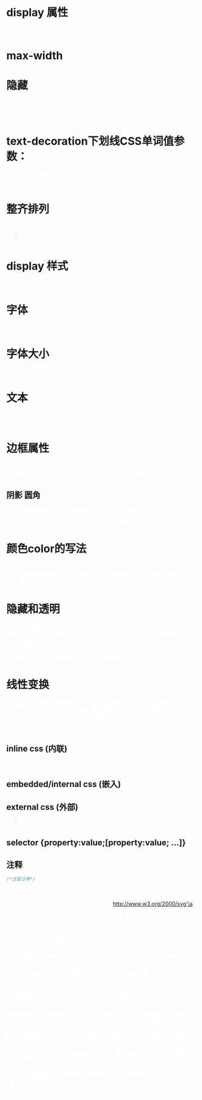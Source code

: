 # display 属性
block: 占整行
inline: 可在文字内
none: 隐藏,不占位置

# max-width


# 隐藏
display: none;

a:link
a:Visit
a:hover


# text-decoration下划线CSS单词值参数：
none : 　无装饰
blink : 　闪烁
underline : 　下划线
line-through : 　贯穿线
overline : 　上划线


# 整齐排列
float:left
> 或者是什么grid的,,不怎么用呢...
嗯,,clear: left;谨慎

# display 样式
inline
block
inline-block

# 字体
font-size:10px;
font-family
font-weight
font-height
# 字体大小
font-size

# 文本
text-align
text-indent
text-decoration
text-spacing
text-overflow
letter-spacing


# 边框属性
border-weight:10px;
border-style:[solid（默认实线），dotted（点线），dashed（虚线）];
border-color:red;
border:10px dotted red;...
## 阴影  圆角
border-radius:5px;
box-shadow: 2px 2px 5px #000;

transform: rotate(45deg); & transform-origin: 250px 150px;

# 颜色color的写法
单词：red，blue，yellow等；
十六进制：#000，#fff，#060606 等；
rgb形式：rgb(255,255,255)；
rgba形式：rgba(0,0,0,0.5) ，里面的a代表的是透明度，范围是`0~1`，数值越大越不透明；

# 隐藏和透明
透明（指的是元素不能被看见，但是位置依然被占据）
1.opacity:0~1：透明度，作用于整体，用得比较少；
2.visibility:hidden：元素可见度，表示该元素透明，位置依然占据；
3.background-color:rgba(0,0,0,0~1)：表示背景色的透明度，a的值为0时完全透明；
隐藏（指元素整体消失，并且不占据位置）
1.display:none：表示设置该元素消失，不占据位置也看不见；

# 线性变换

background: linear-gradient(217deg, rgba(255,0,0,.8), rgba(255,0,0,0) 70.71%),
            linear-gradient(127deg, rgba(0,255,0,.8), rgba(0,255,0,0) 70.71%),
            linear-gradient(336deg, rgba(0,0,255,.8), rgba(0,0,255,0) 70.71%);

从底向左,,度数增加
## inline css     (内联)

<p style="color:white">this is a example of inline css</p>

## embedded/internal css    (嵌入)

<style>p{color:white;}</style>



## external css    (外部)

<link rel="stylesheet" href="example.css">

> href:(**H**ypertext **REF**erence) (超文本参考)



## selector {property:value;[property:value; ...]}



## 注释

```css
/*这是注释*/
```


absolute 中的 absolute 相当于   revelate 呢






url("data:image/svg+xml,%3Csvg xmlns='http://www.w3.org/2000/svg'\a     width='100' height='100' viewBox='0 0 100 100'%3E%3Cg \a     fill-rule='evenodd'%3E%3Cg \a     fill='%23d3c3db' fill-opacity='0.4'%3E%3Cpath opacity='.5'\a     d='M96 95h4v1h-4v4h-1v-4h-9v4h-1v-4h-9v4h-1v-4h-9v4h-1v-4h-9v4h-1v-4h-9v4h-1v-4h-9v4h-1v-4h-9v4h-1v-4h-9v4h-1v-4H0v-1h15v-9H0v-1h15v-9H0v-1h15v-9H0v-1h15v-9H0v-1h15v-9H0v-1h15v-9H0v-1h15v-9H0v-1h15v-9H0v-1h15V0h1v15h9V0h1v15h9V0h1v15h9V0h1v15h9V0h1v15h9V0h1v15h9V0h1v15h9V0h1v15h9V0h1v15h4v1h-4v9h4v1h-4v9h4v1h-4v9h4v1h-4v9h4v1h-4v9h4v1h-4v9h4v1h-4v9h4v1h-4v9zm-1 0v-9h-9v9h9zm-10 0v-9h-9v9h9zm-10 0v-9h-9v9h9zm-10 0v-9h-9v9h9zm-10 0v-9h-9v9h9zm-10 0v-9h-9v9h9zm-10 0v-9h-9v9h9zm-10 0v-9h-9v9h9zm-9-10h9v-9h-9v9zm10 0h9v-9h-9v9zm10 0h9v-9h-9v9zm10 0h9v-9h-9v9zm10 0h9v-9h-9v9zm10 0h9v-9h-9v9zm10 0h9v-9h-9v9zm10 0h9v-9h-9v9zm9-10v-9h-9v9h9zm-10 0v-9h-9v9h9zm-10 0v-9h-9v9h9zm-10 0v-9h-9v9h9zm-10 0v-9h-9v9h9zm-10 0v-9h-9v9h9zm-10 0v-9h-9v9h9zm-10 0v-9h-9v9h9zm-9-10h9v-9h-9v9zm10 0h9v-9h-9v9zm10 0h9v-9h-9v9zm10 0h9v-9h-9v9zm10 0h9v-9h-9v9zm10 0h9v-9h-9v9zm10 0h9v-9h-9v9zm10 0h9v-9h-9v9zm9-10v-9h-9v9h9zm-10 0v-9h-9v9h9zm-10 0v-9h-9v9h9zm-10 0v-9h-9v9h9zm-10 0v-9h-9v9h9zm-10 0v-9h-9v9h9zm-10 0v-9h-9v9h9zm-10 0v-9h-9v9h9zm-9-10h9v-9h-9v9zm10 0h9v-9h-9v9zm10 0h9v-9h-9v9zm10 0h9v-9h-9v9zm10 0h9v-9h-9v9zm10 0h9v-9h-9v9zm10 0h9v-9h-9v9zm10 0h9v-9h-9v9zm9-10v-9h-9v9h9zm-10 0v-9h-9v9h9zm-10 0v-9h-9v9h9zm-10 0v-9h-9v9h9zm-10 0v-9h-9v9h9zm-10 0v-9h-9v9h9zm-10 0v-9h-9v9h9zm-10 0v-9h-9v9h9zm-9-10h9v-9h-9v9zm10 0h9v-9h-9v9zm10 0h9v-9h-9v9zm10 0h9v-9h-9v9zm10 0h9v-9h-9v9zm10 0h9v-9h-9v9zm10 0h9v-9h-9v9zm10 0h9v-9h-9v9z'/%3E%3Cpath d='M6 5V0H5v5H0v1h5v94h1V6h94V5H6z'/%3E%3C/g%3E%3C/g%3E%3C/svg%3E")



